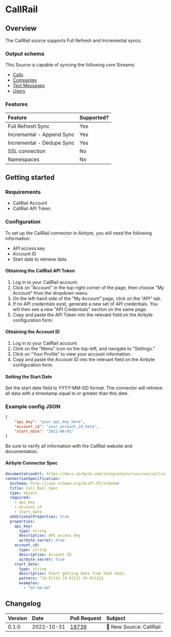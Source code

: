 # CallRail

## Overview

The CallRail source supports Full Refresh and Incremental syncs.

### Output schema

This Source is capable of syncing the following core Streams:

* [Calls](https://apidocs.callrail.com/#calls)
* [Companies](https://apidocs.callrail.com/#companies)
* [Text Messages](https://apidocs.callrail.com/#text-messages)
* [Users](https://apidocs.callrail.com/#users)

### Features

| Feature | Supported? |
| :--- |:-----------|
| Full Refresh Sync | Yes        |
| Incremental - Append Sync | Yes        |
| Incremental - Dedupe Sync | Yes        |
| SSL connection | No         |
| Namespaces | No         |

## Getting started

### Requirements

* CallRail Account
* CallRail API Token

### Configuration

To set up the CallRail connector in Airbyte, you will need the following information:

* API access key
* Account ID
* Start date to retrieve data

#### Obtaining the CallRail API Token

1. Log in to your CallRail account. 
2. Click on "Account" in the top-right corner of the page, then choose "My Account" from the dropdown menu.
3. On the left-hand side of the "My Account" page, click on the "API" tab.
4. If no API credentials exist, generate a new set of API credentials. You will then see a new "API Credentials" section on the same page.
5. Copy and paste the API Token into the relevant field on the Airbyte configuration form.

#### Obtaining the Account ID

1. Log in to your CallRail account.
2. Click on the "Menu" icon on the top-left, and navigate to "Settings."
3. Click on "Your Profile" to view your account information.
4. Copy and paste the Account ID into the relevant field on the Airbyte configuration form.

#### Setting the Start Date

Set the start date field to YYYY-MM-DD format. The connector will retrieve all data with a timestamp equal to or greater than this date.

### Example config JSON

```json
{
    "api_key": "your_api_key_here",
    "account_id": "your_account_id_here",
    "start_date": "2022-06-01"
}
``` 

Be sure to verify all information with the CallRail website and documentation.

#### Airbyte Connector Spec

```yaml
documentationUrl: https://docs.airbyte.com/integrations/sources/callrail
connectionSpecification:
  $schema: http://json-schema.org/draft-07/schema#
  title: Call Rail Spec
  type: object
  required:
    - api_key
    - account_id
    - start_date
  additionalProperties: true
  properties:
    api_key:
      type: string
      description: API access key
      airbyte_secret: true
    account_id:
      type: string
      description: Account ID
      airbyte_secret: true
    start_date:
      type: string
      description: Start getting data from that date.
      pattern: ^[0-9]{4}-[0-9]{2}-[0-9]{2}$
      examples:
        - "%Y-%m-%d"
``` 

## Changelog

| Version | Date       | Pull Request                                            | Subject                           |
| :--- |:-----------|:--------------------------------------------------------|:----------------------------------|
| 0.1.0 | 2022-10-31 | [18739](https://github.com/airbytehq/airbyte/pull/18739) | 🎉 New Source: CallRail                  |